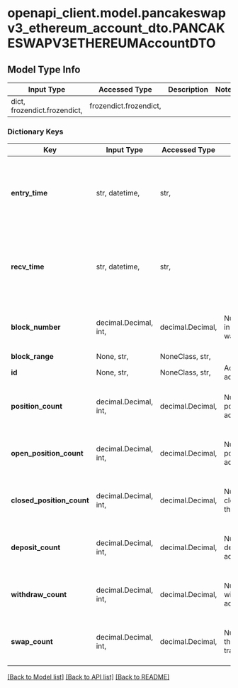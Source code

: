 # openapi_client.model.pancakeswapv3_ethereum_account_dto.PANCAKESWAPV3ETHEREUMAccountDTO

## Model Type Info
Input Type | Accessed Type | Description | Notes
------------ | ------------- | ------------- | -------------
dict, frozendict.frozendict,  | frozendict.frozendict,  |  | 

### Dictionary Keys
Key | Input Type | Accessed Type | Description | Notes
------------ | ------------- | ------------- | ------------- | -------------
**entry_time** | str, datetime,  | str,  |  | [optional] value must conform to RFC-3339 date-time
**recv_time** | str, datetime,  | str,  |  | [optional] value must conform to RFC-3339 date-time
**block_number** | decimal.Decimal, int,  | decimal.Decimal,  | Number of block in which entity was recorded. | [optional] value must be a 64 bit integer
**block_range** | None, str,  | NoneClass, str,  |  | [optional] 
**id** | None, str,  | NoneClass, str,  | Account address. | [optional] 
**position_count** | decimal.Decimal, int,  | decimal.Decimal,  | Number of positions this account has. | [optional] value must be a 32 bit integer
**open_position_count** | decimal.Decimal, int,  | decimal.Decimal,  | Number of open positions this account has. | [optional] value must be a 32 bit integer
**closed_position_count** | decimal.Decimal, int,  | decimal.Decimal,  | Number of closed positions this account has. | [optional] value must be a 32 bit integer
**deposit_count** | decimal.Decimal, int,  | decimal.Decimal,  | Number of deposits this account made. | [optional] value must be a 32 bit integer
**withdraw_count** | decimal.Decimal, int,  | decimal.Decimal,  | Number of withdrawals this account made. | [optional] value must be a 32 bit integer
**swap_count** | decimal.Decimal, int,  | decimal.Decimal,  | Number of times this account has traded/swapped. | [optional] value must be a 32 bit integer

[[Back to Model list]](../../README.md#documentation-for-models) [[Back to API list]](../../README.md#documentation-for-api-endpoints) [[Back to README]](../../README.md)

